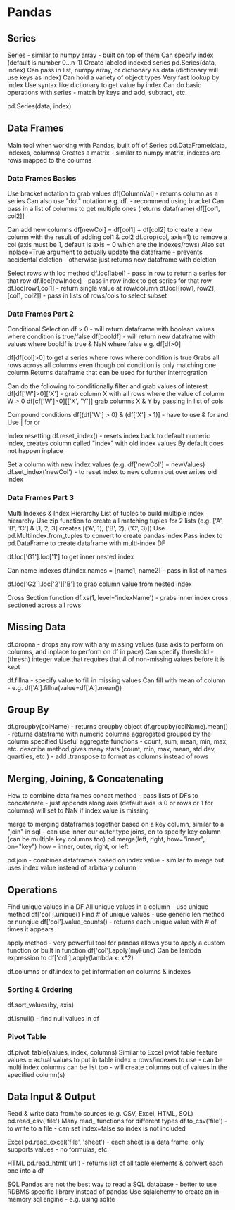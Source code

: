 # Pandas

## Series
Series - similar to numpy array - built on top of them
Can specify index (default is number 0...n-1)
Create labeled indexed series
pd.Series(data, index)
Can pass in list, numpy array, or dictionary as data (dictionary will use keys as index)
Can hold a variety of object types
Very fast lookup by index
Use syntax like dictionary to get value by index
Can do basic operations with series - match by keys and add, subtract, etc.

pd.Series(data, index)

## Data Frames
Main tool when working with Pandas, built off of Series
pd.DataFrame(data, indexes, columns)
Creates a matrix - similar to numpy matrix, indexes are rows mapped to the columns

### Data Frames Basics
Use bracket notation to grab values
df[ColumnVal] - returns column as a series
Can also use "dot" notation e.g. df.<colVal> - recommend using bracket
Can pass in a list of columns to get multiple ones (returns dataframe)
df[[col1, col2]]

Can add new columns
df[newCol] = df[col1] + df[col2] to create a new column with the result of adding col1 & col2
df.drop(col, axis=1) to remove a col (axis must be 1, default is axis = 0 which are the indexes/rows)
Also set inplace=True argument to actually update the dataframe - prevents accidental deletion - otherwise just returns new dataframe with deletion

Select rows with loc method
df.loc[label] - pass in row to return a series for that row
df.iloc[rowIndex] - pass in row index to get series for that row
df.loc[row1,col1] - return single value at row/column
df.loc[[row1, row2], [col1, col2]] - pass in lists of rows/cols to select subset

### Data Frames Part 2
Conditional Selection
df > 0 - will return dataframe with boolean values where condition is true/false
df[booldf] - will return new dataframe with values where booldf is true & NaN where false
e.g. df[df>0]

df[df[col]>0] to get a series where rows where condition is true
Grabs all rows across all columns even though col condition is only matching one column
Returns dataframe that can be used for further interrogration

Can do the following to conditionally filter and grab values of interest
df[df['W']>0]['X'] - grab column X with all rows where the value of column W > 0
df[cf['W']>0][['X', 'Y']] grab columns X & Y by passing in list of cols

Compound conditions
df[(df['W'] > 0) & (df['X'] > 1)] - have to use & for and 
Use | for or 

Index resetting
df.reset_index() - resets index back to default numeric index, creates column called "index" with old index values
By default does not happen inplace

Set a column with new index values (e.g. df['newCol'] = newValues)
df.set_index('newCol') - to reset index to new column but overwrites old index

### Data Frames Part 3
Multi Indexes & Index Hierarchy
List of tuples to build multiple index hierarchy
Use zip function to create all matching tuples for 2 lists (e.g. ['A', 'B', 'C'] & [1, 2, 3] creates [('A', 1), ('B', 2), ('C', 3)])
Use pd.MultiIndex.from_tuples to convert to create pandas index
Pass index to pd.DataFrame to create dataframe with multi-index DF

df.loc['G1'].loc['1'] to get inner nested index

Can name indexes
df.index.names = [name1, name2] - pass in list of names

df.loc['G2'].loc['2']['B'] to grab column value from nested index

Cross Section function
df.xs(1, level='indexName') - grabs inner index cross sectioned across all rows

## Missing Data
df.dropna - drops any row with any missing values (use axis to perform on columns, and inplace to perform on df in pace)
Can specify threshold - (thresh) integer value that requires that # of non-missing values before it is kept

df.fillna - specify value to fill in missing values 
Can fill with mean of column - e.g. df['A'].fillna(value=df['A'].mean())

## Group By
df.groupby(colName) - returns groupby object
df.groupby(colName).mean() - returns dataframe with numeric columns aggregated grouped by the column specified
Useful aggregate functions - count, sum, mean, min, max, etc.
describe method gives many stats (count, min, max, mean, std dev, quartiles, etc.) - add .transpose to format as columns instead of rows

## Merging, Joining, & Concatenating
How to combine data frames
concat method - pass lists of DFs to concatenate - just appends along axis (default axis is 0 or rows or 1 for columns) will set to NaN if index value is missing

merge to merging dataframes together based on a key column, similar to a "join" in sql - can use inner our outer type joins, on to specify key column (can be multiple key columns too)
pd.merge(left, right, how="inner", on="key")
how = inner, outer, right, or left

pd.join - combines dataframes based on index value - similar to merge but uses index value instead of arbitrary column

## Operations
Find unique values in a DF
All unique values in a column - use unique method df['col'].unique()
Find # of unique values - use generic len method or nunqiue 
df['col'].value_counts() - returns each unique value with # of times it appears

apply method - very powerful tool for pandas
allows you to apply a custom function or built in function
df['col'].apply(myFunc)
Can be lambda expression to
df['col'].apply(lambda x: x\*2)

df.columns or df.index to get information on columns & indexes

### Sorting & Ordering
df.sort_values(by, axis) 

df.isnull() - find null values in df

### Pivot Table
df.pivot_table(values, index, columns) 
Similar to Excel pviot table feature
values = actual values to put in table
index = rows/indexes to use - can be multi index
columns can be list too - will create columns out of values in the specified column(s)

## Data Input & Output
Read & write data from/to sources (e.g. CSV, Excel, HTML, SQL)
pd.read_csv('file')
Many read_ functions for different types
df.to_csv('file') - to write to a file - can set index=false so index is not included

Excel
pd.read_excel('file', 'sheet') - each sheet is a data frame, only supports values - no formulas, etc.

HTML
pd.read_html('url') - returns list of all table elements & convert each one into a df

SQL
Pandas are not the best way to read a SQL database - better to use RDBMS specific library instead of pandas
Use sqlalchemy to create an in-memory sql engine - e.g. using sqlite
